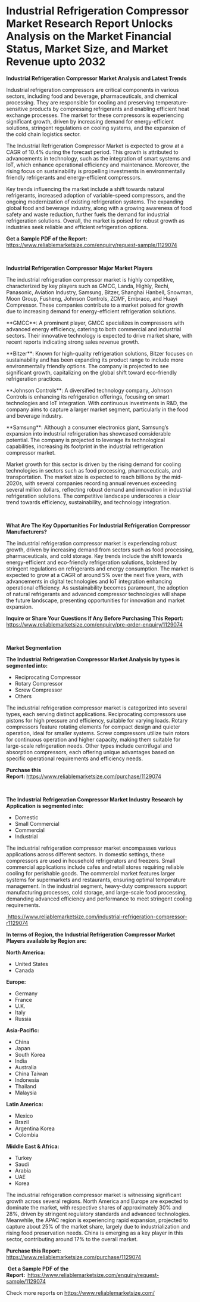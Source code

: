 <p><h1>Industrial Refrigeration Compressor Market Research Report Unlocks Analysis on the Market Financial Status, Market Size, and Market Revenue upto 2032</h1></p><p><strong>Industrial Refrigeration Compressor Market Analysis and Latest Trends</strong></p>
<p><p>Industrial refrigeration compressors are critical components in various sectors, including food and beverage, pharmaceuticals, and chemical processing. They are responsible for cooling and preserving temperature-sensitive products by compressing refrigerants and enabling efficient heat exchange processes. The market for these compressors is experiencing significant growth, driven by increasing demand for energy-efficient solutions, stringent regulations on cooling systems, and the expansion of the cold chain logistics sector.</p><p>The Industrial Refrigeration Compressor Market is expected to grow at a CAGR of 10.4% during the forecast period. This growth is attributed to advancements in technology, such as the integration of smart systems and IoT, which enhance operational efficiency and maintenance. Moreover, the rising focus on sustainability is propelling investments in environmentally friendly refrigerants and energy-efficient compressors. </p><p>Key trends influencing the market include a shift towards natural refrigerants, increased adoption of variable-speed compressors, and the ongoing modernization of existing refrigeration systems. The expanding global food and beverage industry, along with a growing awareness of food safety and waste reduction, further fuels the demand for industrial refrigeration solutions. Overall, the market is poised for robust growth as industries seek reliable and efficient refrigeration options.</p></p>
<p><strong>Get a Sample PDF of the Report:&nbsp;</strong> <a href="https://www.reliablemarketsize.com/enquiry/request-sample/1129074?utm_campaign=2442&utm_medium=2&utm_source=Github&utm_content=ia&utm_term=08042025&utm_id=industrial-refrigeration-compressor">https://www.reliablemarketsize.com/enquiry/request-sample/1129074</a></p>
<p>&nbsp;</p>
<p><strong>Industrial Refrigeration Compressor Major Market Players</strong></p>
<p><p>The industrial refrigeration compressor market is highly competitive, characterized by key players such as GMCC, Landa, Highly, Rechi, Panasonic, Aviation Industry, Samsung, Bitzer, Shanghai Hanbell, Snowman, Moon Group, Fusheng, Johnson Controls, ZCMF, Embraco, and Huayi Compressor. These companies contribute to a market poised for growth due to increasing demand for energy-efficient refrigeration solutions.</p><p>**GMCC**: A prominent player, GMCC specializes in compressors with advanced energy efficiency, catering to both commercial and industrial sectors. Their innovative technology is expected to drive market share, with recent reports indicating strong sales revenue growth.</p><p>**Bitzer**: Known for high-quality refrigeration solutions, Bitzer focuses on sustainability and has been expanding its product range to include more environmentally friendly options. The company is projected to see significant growth, capitalizing on the global shift toward eco-friendly refrigeration practices.</p><p>**Johnson Controls**: A diversified technology company, Johnson Controls is enhancing its refrigeration offerings, focusing on smart technologies and IoT integration. With continuous investments in R&D, the company aims to capture a larger market segment, particularly in the food and beverage industry.</p><p>**Samsung**: Although a consumer electronics giant, Samsung’s expansion into industrial refrigeration has showcased considerable potential. The company is projected to leverage its technological capabilities, increasing its footprint in the industrial refrigeration compressor market.</p><p>Market growth for this sector is driven by the rising demand for cooling technologies in sectors such as food processing, pharmaceuticals, and transportation. The market size is expected to reach billions by the mid-2020s, with several companies recording annual revenues exceeding several million dollars, reflecting robust demand and innovation in industrial refrigeration solutions. The competitive landscape underscores a clear trend towards efficiency, sustainability, and technology integration.</p></p>
<p>&nbsp;</p>
<p><strong>What Are The Key Opportunities For Industrial Refrigeration Compressor Manufacturers?</strong></p>
<p><p>The industrial refrigeration compressor market is experiencing robust growth, driven by increasing demand from sectors such as food processing, pharmaceuticals, and cold storage. Key trends include the shift towards energy-efficient and eco-friendly refrigeration solutions, bolstered by stringent regulations on refrigerants and energy consumption. The market is expected to grow at a CAGR of around 5% over the next five years, with advancements in digital technologies and IoT integration enhancing operational efficiency. As sustainability becomes paramount, the adoption of natural refrigerants and advanced compressor technologies will shape the future landscape, presenting opportunities for innovation and market expansion.</p></p>
<p><strong>Inquire or Share Your Questions If Any Before Purchasing This Report:</strong> <a href="https://www.reliablemarketsize.com/enquiry/pre-order-enquiry/1129074?utm_campaign=2442&utm_medium=2&utm_source=Github&utm_content=ia&utm_term=08042025&utm_id=industrial-refrigeration-compressor">https://www.reliablemarketsize.com/enquiry/pre-order-enquiry/1129074</a></p>
<p>&nbsp;</p>
<p><strong>Market Segmentation</strong></p>
<p><strong>The Industrial Refrigeration Compressor Market Analysis by types is segmented into:</strong></p>
<p><ul><li>Reciprocating Compressor</li><li>Rotary Compressor</li><li>Screw Compressor</li><li>Others</li></ul></p>
<p><p>The industrial refrigeration compressor market is categorized into several types, each serving distinct applications. Reciprocating compressors use pistons for high pressure and efficiency, suitable for varying loads. Rotary compressors feature rotating elements for compact design and quieter operation, ideal for smaller systems. Screw compressors utilize twin rotors for continuous operation and higher capacity, making them suitable for large-scale refrigeration needs. Other types include centrifugal and absorption compressors, each offering unique advantages based on specific operational requirements and efficiency needs.</p></p>
<p><strong>Purchase this Report:&nbsp;</strong><a href="https://www.reliablemarketsize.com/purchase/1129074?utm_campaign=2442&utm_medium=2&utm_source=Github&utm_content=ia&utm_term=08042025&utm_id=industrial-refrigeration-compressor">https://www.reliablemarketsize.com/purchase/1129074</a></p>
<p>&nbsp;</p>
<p><strong>The Industrial Refrigeration Compressor Market Industry Research by Application is segmented into:</strong></p>
<p><ul><li>Domestic</li><li>Small Commercial</li><li>Commercial</li><li>Industrial</li></ul></p>
<p><p>The industrial refrigeration compressor market encompasses various applications across different sectors. In domestic settings, these compressors are used in household refrigerators and freezers. Small commercial applications include cafes and retail stores requiring reliable cooling for perishable goods. The commercial market features larger systems for supermarkets and restaurants, ensuring optimal temperature management. In the industrial segment, heavy-duty compressors support manufacturing processes, cold storage, and large-scale food processing, demanding advanced efficiency and performance to meet stringent cooling requirements.</p></p>
<p><a href="https://www.reliablemarketsize.com/industrial-refrigeration-compressor-r1129074?utm_campaign=2442&utm_medium=2&utm_source=Github&utm_content=ia&utm_term=08042025&utm_id=industrial-refrigeration-compressor">&nbsp;https://www.reliablemarketsize.com/industrial-refrigeration-compressor-r1129074</a></p>
<p><strong>In terms of Region, the Industrial Refrigeration Compressor Market Players available by Region are:</strong></p>
<p>
    <p> <strong> North America: </strong>
        <ul>
            <li>United States</li>
            <li>Canada</li>
        </ul>
        </p> 
    <p> <strong> Europe: </strong>
        <ul>
            <li>Germany</li>
            <li>France</li>
            <li>U.K.</li>
            <li>Italy</li>
            <li>Russia</li>
        </ul>
        </p> 
    <p> <strong> Asia-Pacific: </strong>
        <ul>
            <li>China</li>
            <li>Japan</li>
            <li>South Korea</li>
            <li>India</li>
            <li>Australia</li>
            <li>China Taiwan</li>
            <li>Indonesia</li>
            <li>Thailand</li>
            <li>Malaysia</li>
        </ul>
        </p> 
    <p> <strong> Latin America: </strong>
        <ul>
            <li>Mexico</li>
            <li>Brazil</li>
            <li>Argentina Korea</li>
            <li>Colombia</li>
        </ul>
        </p> 
    <p> <strong> Middle East & Africa: </strong>
        <ul>
            <li>Turkey</li>
            <li>Saudi</li>
            <li>Arabia</li>
            <li>UAE</li>
            <li>Korea</li>
        </ul>
    </p>
    </p>
<p><p>The industrial refrigeration compressor market is witnessing significant growth across several regions. North America and Europe are expected to dominate the market, with respective shares of approximately 30% and 28%, driven by stringent regulatory standards and advanced technologies. Meanwhile, the APAC region is experiencing rapid expansion, projected to capture about 25% of the market share, largely due to industrialization and rising food preservation needs. China is emerging as a key player in this sector, contributing around 17% to the overall market.</p></p>
<p><strong>Purchase this Report: </strong><a href="https://www.reliablemarketsize.com/purchase/1129074?utm_campaign=2442&utm_medium=2&utm_source=Github&utm_content=ia&utm_term=08042025&utm_id=industrial-refrigeration-compressor">https://www.reliablemarketsize.com/purchase/1129074</a></p>
<p>&nbsp;<strong>Get a Sample PDF of the Report:&nbsp;&nbsp;</strong><a href="https://www.reliablemarketsize.com/enquiry/request-sample/1129074?utm_campaign=2442&utm_medium=2&utm_source=Github&utm_content=ia&utm_term=08042025&utm_id=industrial-refrigeration-compressor">https://www.reliablemarketsize.com/enquiry/request-sample/1129074</a></p>
<p><strong></strong></p>
<p>Check more reports on <a href="https://www.reliablemarketsize.com/?utm_campaign=2442&utm_medium=2&utm_source=Github&utm_content=ia&utm_term=08042025&utm_id=industrial-refrigeration-compressor">https://www.reliablemarketsize.com/</a></p>
